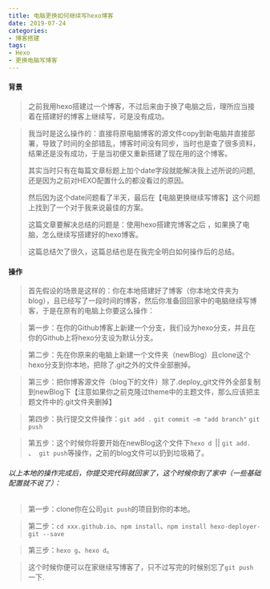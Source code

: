 ```yaml
---
title: 电脑更换如何继续写hexo博客
date: 2019-07-24
categories:
- 博客搭建
tags: 
- Hexo
- 更换电脑写博客
---
```

#### 背景
> 之前我用hexo搭建过一个博客，不过后来由于换了电脑之后，理所应当接着在搭建好的博客上继续写，可是没有成功。

> 我当时是这么操作的：直接将原电脑博客的源文件copy到新电脑并直接部署，导致了时间的全部错乱，博客时间没有同步，当时也是查了很多资料，结果还是没有成功，于是当初便又重新搭建了现在用的这个博客。
> 
> 其实当时只有在每篇文章标题上加个date字段就能解决我上述所说的问题,还是因为之前对HEXO配置什么的都没看过的原因。
> 
> 然后因为这个date问题看了半天，最后在【电脑更换继续写博客】这个问题上找到了一个对于我来说最佳的方案。
> 
> <!-- more -->
> 这篇文章要解决总结的问题是：使用hexo搭建完博客之后 ，如果换了电脑，怎么继续写搭建好的hexo博客。
>
> 这篇总结欠了很久，这篇总结也是在我完全明白如何操作后的总结。

#### 操作
>首先假设的场景是这样的：你在本地搭建好了博客（你本地文件夹为blog），且已经写了一段时间的博客，然后你准备回回家中的电脑继续写博客，于是在原有的电脑上你要这么操作：

>第一步：在你的Github博客上新建一个分支，我们设为hexo分支，并且在你的Github上将hexo分支设为默认分支。

>第二步：先在你原来的电脑上新建一个文件夹（newBlog）且clone这个hexo分支到你本地，把除了.git之外的文件全部删掉。

>第三步：把你博客源文件（blog下的文件）除了.deploy_git文件外全部复制到newBlog下【注意如果你之前克隆过theme中的主题文件，那么应该把主题文件中的.git文件夹删掉】

>第四步：执行提交文件操作：`git add .` `git commit –m "add branch"`  `git push`

>第五步：这个时候你将要开始在newBlog这个文件下`hexo d `|| `git add. ` 、` git push`等操作，之前的blog文件可以扔到垃圾箱了。

###### 以上本地的操作完成后，你提交完代码就回家了，这个时候你到了家中（一些基础配置就不说了）：

> 第一步：clone你在公司`git push`的项目到你的本地。

> 第二步：`cd xxx.github.io`、`npm install`、`npm install hexo-deployer-git --save`

> 第三步：`hexo g`、`hexo d`。

> 这个时候你便可以在家继续写博客了，只不过写完的时候别忘了`git push` 一下.
